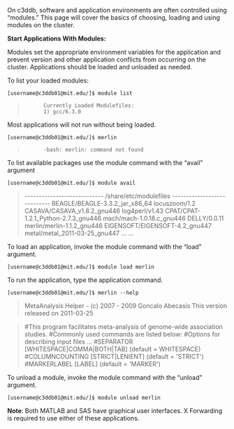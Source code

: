 On c3ddb, software and application environments are often controlled using “modules.” This page will cover the basics of choosing, loading and using modules on the cluster.

**Start Applications With Modules:**

Modules set the appropriate environment variables for the application and prevent version and other application conflicts from occurring on the cluster. Applications should be loaded and unloaded as needed.

To list your loaded modules:

`[username@c3ddb01@mit.edu/]$ module list`


>           Currently Loaded Modulefiles:
>           1) gcc/6.3.0

Most applications will not run without being loaded.

`[username@c3ddb01@mit.edu/]$ merlin`

>           -bash: merlin: command not found

To list available packages use the module command with the “avail” argument

`[username@c3ddb01@mit.edu/]$ module avail`

> ---------------------------- /share/etc/modulefiles ----------------------------
> BEAGLE/BEAGLE-3.3.2_jar_x86_64           locuszoom/1.2
> CASAVA/CASAVA_v1.8.2_gnu446              log4perl/v1.43
> CPAT/CPAT-1.2.1_Python-2.7.3_gnu446      mach/mach-1.0.18.c_gnu446
> DELLY/0.0.11                             merlin/merlin-1.1.2_gnu446
> EIGENSOFT/EIGENSOFT-4.2_gnu447           metal/metal_2011-03-25_gnu447
> ...                                   ...

To load an application, invoke the module command with the “load” argument.

`[username@c3ddb01@mit.edu/]$ module load merlin`

To run the application, type the application command.

`[username@c3ddb01@mit.edu/]$ merlin --help`
 
> MetaAnalysis Helper - (c) 2007 - 2009 Goncalo Abecasis
> This version released on 2011-03-25
 
> #This program facilitates meta-analysis of genome-wide association studies.
> #Commonly used commands are listed below:
> #Options for describing input files ...
> #SEPARATOR        [WHITESPACE|COMMA|BOTH|TAB] (default = WHITESPACE)
> #COLUMNCOUNTING   [STRICT|LENIENT]            (default = 'STRICT')
> #MARKERLABEL      [LABEL]                     (default = 'MARKER')

To unload a module, invoke the module command with the “unload” argument.

`[username@c3ddb01@mit.edu/]$ module unload merlin`

**Note**: Both MATLAB and SAS have graphical user interfaces. X Forwarding is required to use either of these applications.
